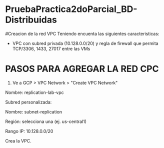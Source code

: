 # PruebaPractica2doParcial_BD-Distribuidas

#Creacion de la red VPC Teniendo encuenta las siguientes caracteristicas: 
 * VPC con subred privada (10.128.0.0/20) y regla de firewall que permita TCP/3306, 
1433, 27017 entre las VMs

# PASOS PARA AGREGAR LA RED CPC 
  1.  Ve a GCP > VPC Network > "Create VPC Network"

Nombre: replication-lab-vpc

Subred personalizada:

Nombre: subnet-replication

Región: selecciona una (ej. us-central1)

Rango IP: 10.128.0.0/20

Crea la VPC.
